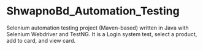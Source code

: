 # ShwapnoBd_Automation_Testing
Selenium automation testing project (Maven-based) written in Java with Selenium Webdriver and TestNG.
It is a Login system test, select a product, add to card, and view card.
